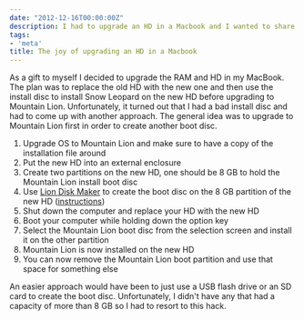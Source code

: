 ```yaml
---
date: "2012-12-16T00:00:00Z"
description: I had to upgrade an HD in a Macbook and I wanted to share my approach.
tags:
- 'meta'
title: The joy of upgrading an HD in a Macbook
---
```


As a gift to myself I decided to upgrade the RAM and HD in my MacBook. The plan was to replace the old HD with the new one and then use the install disc to install Snow Leopard on the new HD before upgrading to Mountain Lion. Unfortunately, it turned out that I had a bad install disc and had to come up with another approach. The general idea was to upgrade to Mountain Lion first in order to create another boot disc.

1. Upgrade OS to Mountain Lion and make sure to have a copy of the installation file around
2. Put the new HD into an external enclosure
3. Create two partitions on the new HD, one should be 8 GB to hold the Mountain Lion install boot disc
4. Use <a target="_blank" href="http://blog.gete.net/lion-diskmaker-us/">Lion Disk Maker</a> to create the boot disc on the 8 GB partition of the new HD (<a target="_blank" href="http://osxdaily.com/2012/07/25/create-os-x-mountain-lion-boot-dvd-usb-drive-liondiskmaker/">instructions</a>)
5. Shut down the computer and replace your HD with the new HD
6. Boot your computer while holding down the option key
7. Select the Mountain Lion boot disc from the selection screen and install it on the other partition
8. Mountain Lion is now installed on the new HD
9. You can now remove the Mountain Lion boot partition and use that space for something else

An easier approach would have been to just use a USB flash drive or an SD card to create the boot disc. Unfortunately, I didn't have any that had a capacity of more than 8 GB so I had to resort to this hack.